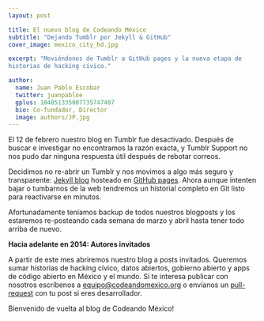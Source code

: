 ```yaml
---
layout: post

title: El nuevo blog de Codeando México
subtitle: "Dejando Tumblr por Jekyll & GitHub"
cover_image: mexico_city_hd.jpg

excerpt: "Moviéndonos de Tumblr a GitHub pages y la nueva etapa de
historias de hacking cívico."

author:
  name: Juan Pablo Escobar
  twitter: juanpabloe
  gplus: 104851335007735747407 
  bio: Co-fundador, Director
  image: authors/JP.jpg
---
```


El 12 de febrero nuestro blog en Tumblr fue desactivado. Después de buscar
e investigar no encontramos la razón exacta, y Tumblr Support no nos
pudo dar ninguna respuesta útil después de rebotar correos.

Decidimos no re-abrir un Tumblr y nos movimos a algo más seguro y
transparente: [Jekyll blog](http://jekyllrb.com/docs/quickstart/) hosteado en
[GitHub pages](http://pages.github.com/). Ahora aunque
intenten bajar o tumbarnos de la web tendremos un historial completo en
Git listo para reactivarse en minutos.

Afortunadamente teníamos backup de todos nuestros blogposts y los estaremos
re-posteando cada semana de marzo y abril hasta tener todo arriba de nuevo. 

**Hacia adelante en 2014: Autores invitados**

A partir de este mes abriremos nuestro blog a posts invitados. Queremos sumar
historias de hacking cívico, datos abiertos, gobierno abierto y apps
de código abierto en México y el mundo. Si te interesa publicar con
nosotros escríbenos a <equipo@codeandomexico.org> o envíanos un 
[pull-request](https://github.com/CodeandoMexico/blog/tree/master/_posts) 
con tu post si eres desarrollador.

Bienvenido de vuelta al blog de Codeando México!
